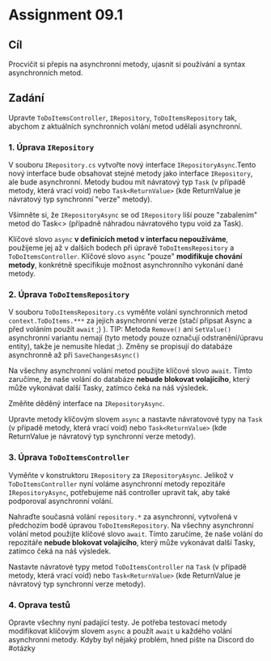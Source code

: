 # Assignment 09.1

## Cíl

Procvičit si přepis na asynchronní metody, ujasnit si používání a syntax asynchronních metod.

## Zadání

Upravte `ToDoItemsController`, `IRepository`, `ToDoItemsRepository` tak, abychom z aktuálních synchronních volání metod udělali asynchronní.

### 1. Úprava `IRepository`

V souboru `IRepository.cs` vytvořte nový interface `IRepositoryAsync`.Tento nový interface bude obsahovat stejné metody jako interface `IRepository`, ale bude asynchronní.
Metody budou mít návratový typ `Task` (v případě metody, která vrací void) nebo `Task<ReturnValue>` (kde ReturnValue je návratový typ synchronní "verze" metody).

Všimněte si, že `IRepositoryAsync` se od `IRepository` liší pouze "zabalením" metod do Task<> (případně náhradou návratového typu void za Task).

Klíčové slovo `async` **v definicích metod v interfacu nepoužíváme**, použijeme jej až v dalších bodech při úpravě `ToDoItemsRepository` a `ToDoItemsController`.
Klíčové slovo `async` "pouze" **modifikuje chování metody**, konkrétně specifikuje možnost asynchronního vykonání dané metody.

### 2. Úprava `ToDoItemsRepository`

V souboru `ToDoItemsRepository.cs` vyměňte volání synchronních metod `context.ToDoItems.***` za jejich asynchronní verze (stačí připsat Async a před voláním použít `await` ;) ).
TIP: Metoda `Remove()` ani `SetValue()` asynchronní variantu nemají (tyto metody pouze označují odstranění/úpravu entity), takže je nemusíte hledat ;). Změny se propisují do databáze asynchronně až při `SaveChangesAsync()`

Na všechny asynchronní volání metod použijte klíčové slovo `await`.
Tímto zaručíme, že naše volání do databáze **nebude blokovat volajícího**, který může vykonávat další Tasky, zatímco čeká na náš výsledek.

Změňte děděný interface na `IRepositoryAsync`.

Upravte metody klíčovým slovem `async` a nastavte návratovové typy na `Task` (v případě metody, která vrací void) nebo `Task<ReturnValue>` (kde ReturnValue je návratový typ synchronní verze metody).

### 3. Úprava `ToDoItemsController`

Vyměňte v konstruktoru `IRepository` za `IRepositoryAsync`.
Jelikož v `ToDoItemsController` nyní voláme asynchronní metody repozitáře `IRepositoryAsync`, potřebujeme náš controller upravit tak, aby také podporoval asynchronní volání.

Nahraďte současná volání `repository.*` za asynchronní, vytvořená v předchozím bodě úpravou `ToDoItemsRepository`.
Na všechny asynchronní volání metod použijte klíčové slovo `await`.
Tímto zaručíme, že naše volání do repozitáře **nebude blokovat volajícího**, který může vykonávat další Tasky, zatímco čeká na náš výsledek.

Nastavte návratové typy metod `ToDoItemsController` na `Task` (v případě metody, která vrací void) nebo `Task<ReturnValue>` (kde ReturnValue je návratový typ synchronní verze metody).

### 4. Oprava testů

Opravte všechny nyní padající testy.
Je potřeba testovací metody modifikovat klíčovým slovem `async` a použít `await` u každého volání asynchronní metody. Kdyby byl nějaký problém, hned pište na Discord do #otázky
